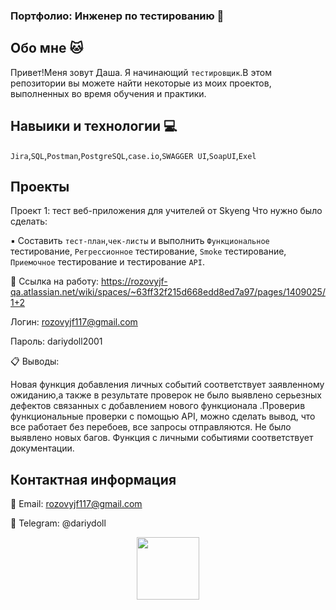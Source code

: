 ### Портфолио: Инженер по тестированию 👋

## Обо мне 🐱
Привет!Меня зовут Даша. Я начинающий  ``тестировщик``.В этом репозитории вы можете найти некоторые из моих проектов, выполненных во время обучения и практики.

## Навыики и технологии 💻
``Jira``,``SQL``,``Postman``,``PostgreSQL``,``case.io``,``SWAGGER UI``,``SoapUI``,``Exel``

## Проекты
Проект 1: тест веб-приложения для учителей от Skyeng
Что нужно было сделать:

▪️ Составить ``тест-план``,``чек-листы`` и выполнить ``Функциональное`` тестирование, ``Регрессионное`` тестирование, ``Smoke`` тестирование, ``Приемочное`` тестирование и тестирование ``API``.

📎 Cсылка на работу:
https://rozovyjf-qa.atlassian.net/wiki/spaces/~63ff32f215d668edd8ed7a97/pages/1409025/1+2

Логин: rozovyjf117@gmail.com

Пароль: dariydoll2001

📋 Выводы:

Новая функция добавления личных событий соответствует заявленному ожиданию,а также в результате проверок не было выявлено серьезных дефектов связанных с добавлением нового функционала .Проверив функциональные проверки с помощью API, можно сделать вывод, что все работает без перебоев, все запросы отправляются. Не было выявлено новых багов.  Функция с личными  событиями соответствует документации.

## Контактная информация 

📱 Email: rozovyjf117@gmail.com

📱 Telegram: @dariydoll


<div id="header" align="center">
  <img src="https://media.giphy.com/media/3kPDmoWdBpQPNhCnUG/giphy.gif" width="100"/>
</div>
<!--

